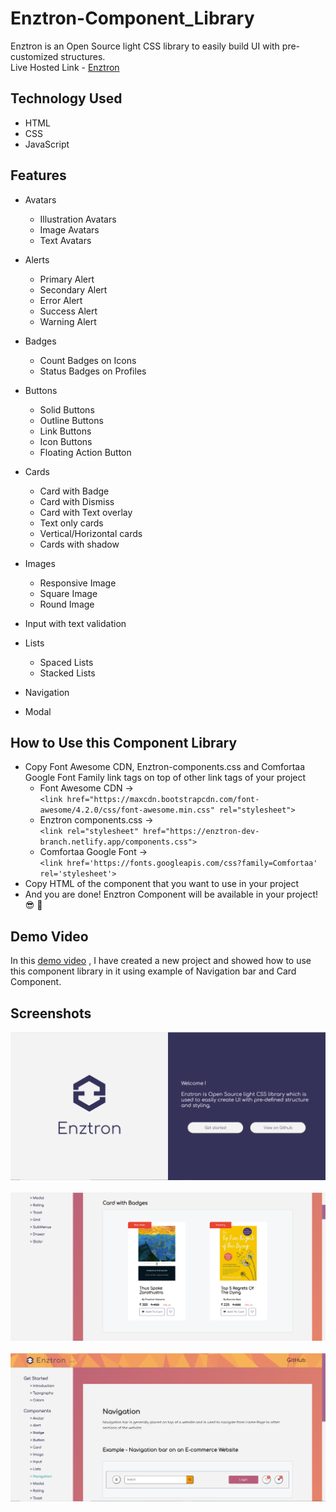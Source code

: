 # Enztron-Component_Library
Enztron is an Open Source light CSS library to easily build UI with pre-customized structures. \
Live Hosted Link - [Enztron](https://enztron-dev-branch.netlify.app)

## Technology Used 
- HTML
- CSS
- JavaScript


## Features
- Avatars
  - Illustration Avatars
  - Image Avatars
  - Text Avatars
  
- Alerts
  - Primary Alert
  - Secondary Alert
  - Error Alert
  - Success Alert
  - Warning Alert

- Badges
  - Count Badges on Icons
  - Status Badges on Profiles

- Buttons
  - Solid Buttons
  - Outline Buttons
  - Link Buttons
  - Icon Buttons
  - Floating Action Button
  
- Cards
  - Card with Badge
  - Card with Dismiss
  - Card with Text overlay
  - Text only cards
  - Vertical/Horizontal cards 
  - Cards with shadow
  
- Images
  - Responsive Image
  - Square Image
  - Round Image

- Input with text validation

- Lists
  - Spaced Lists
  - Stacked Lists

- Navigation

- Modal


## How to Use this Component Library
- Copy Font Awesome CDN, Enztron-components.css and Comfortaa Google Font Family link tags on top of other link tags of your project 
  - Font Awesome CDN        -> <br /> ```<link href="https://maxcdn.bootstrapcdn.com/font-awesome/4.2.0/css/font-awesome.min.css" rel="stylesheet">``` <br />
  - Enztron components.css  -> <br /> ```<link rel="stylesheet" href="https://enztron-dev-branch.netlify.app/components.css">``` <br />
  - Comfortaa Google Font   -> <br /> ```<link href='https://fonts.googleapis.com/css?family=Comfortaa' rel='stylesheet'>``` <br />
- Copy HTML of the component that you want to use in your project
- And you are done! Enztron Component will be available in your project! :sunglasses: 🥳


## Demo Video
In this [demo video](https://enztron-dev-branch.netlify.app/Videos//Enztron%20Demo.mp4)
, I have created a new project and showed how to use this component library in it using example of Navigation bar and Card Component.


## Screenshots
![](https://github.com/Naman-Saxena1/Enztron-Component_Library/blob/development/Icons-and-Images/Screenshots/Screenshot-1.PNG) <br /><br />
![](https://github.com/Naman-Saxena1/Enztron-Component_Library/blob/development/Icons-and-Images/Screenshots/Screenshot-2.PNG) <br /><br />
![](https://github.com/Naman-Saxena1/Enztron-Component_Library/blob/development/Icons-and-Images/Screenshots/Screenshot-3.PNG) <br /><br />
